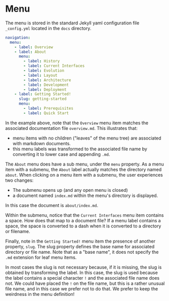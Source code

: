 ---
---

# Menu

The menu is stored in the standard Jekyll yaml configuration file `_config.yml` located in the `docs` directory.

```yaml
navigation:
  menu:
    - label: Overview
    - label: About
      menu:
        - label: History
        - label: Current Interfaces
        - label: Evolution
        - label: Layout
        - label: Architecture
        - label: Development
        - label: Deployment
    - label: Getting Started!
      slug: getting-started
      menu:
        - label: Prerequisites
        - label: Quick Start
```

In the example above, note that the `Overview` menu item matches the associated documentation file `overview.md`. This illustrates that:

- menu items with no children ("leaves" of the menu tree) are associated with markdown documents.
- this menu labels was transformed to the associated file name by converting it to lower case and appending `.md`.

The `About` menu does have a sub menu, under the `menu` property. As a menu item with a submenu, the `About` label actually matches the directory named `about`. When clicking on a menu item with a submenu, the user experiences two changes:

- The submenu opens up (and any open menu is closed)
- a document named `index.md` within the menu's directory is displayed.

In this case the document is `about/index.md`.

Within the submenu, notice that the `Current Interfaces` menu item contains a space. How does that map to a document file? If a menu label contains a space, the space is converted to a dash when it is converted to a directory or filename.

Finally, note in the `Getting Started!` menu item the presence of another property, `slug`. The slug property defines the base name for associated directory or file name. Note that as a "base name", it does not specify the `.md` extension for leaf menu items.

In most cases the slug is not necessary because, if it is missing, the slug is obtained by transforming the label. In this case, the slug is used because the label contains a special character `!` and the associated file name does not. We could have placed the `!` on the file name, but this is a rather unusual file name, and in this case we prefer not to do that. We prefer to keep the weirdness in the menu definition!